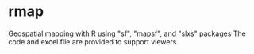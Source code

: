 # rmap
Geospatial mapping with R using "sf", "mapsf", and "slxs" packages
The code and excel file are provided to support viewers.
